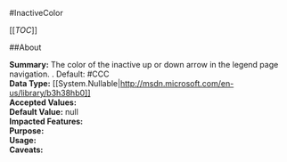 #InactiveColor

[[_TOC_]]

##About

**Summary:**  The color of the inactive up or down arrow in the legend page navigation. . Default: #CCC   
**Data Type:** [[System.Nullable|http://msdn.microsoft.com/en-us/library/b3h38hb0]]  
**Accepted Values:**   
**Default Value:** null  
**Impacted Features:**   
**Purpose:**   
**Usage:**   
**Caveats:**   

